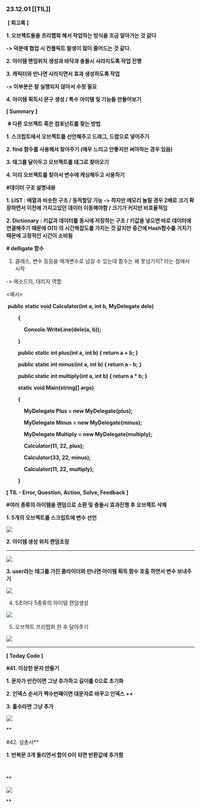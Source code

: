 ### 23.12.01 [[TIL]]

 **[ 회고록 ]**

**1. 오브젝트들을 프리펩화 해서 작업하는 방식을 조금 알아가는 것 같다**

**-> 덕분에 협업 시 컨플릭트 발생이 많이 줄어드는 것 같다.**

**2. 아이템 랜덤위치 생성과 바닥과 충돌시 사라지도록 작업 진행**

**3. 캐릭터와 만나면 사라지면서 효과 생성하도록 작업** 

**-> 이부분은 잘 실행되지 않아서 수정 필요**

**4. 아이템 획득시 문구 생성 / 특수 아이템 및 기능들 만들어보기**

  

****[ Summary ]****

 ****# 다른 오브젝트 혹은 컴포넌트를 찾는 방법****

****1. 스크립트에서 오브젝트를 선언해주고 드래그, 드랍으로 넣어주기****

****2. find 함수를 사용해서 찾아주기 (매우 느리고 안좋지만 써야하는 경우 있음)****

****3. 태그를 달아두고 오브젝트를 태그로 찾아오기****

****4. 미리 오브젝트를 찾아서 변수에 캐싱해두고 사용하기****

****#데이터 구조 설명내용**** 

**1. LIST : 배열과 비슷한 구조 / 동적할당 가능 -> 하지만 메모리 늘릴 경우 2배로 크기 확장하면서 이전에 가지고있던 데이터 이동해야함 / 크기가 커지만 비효율적임**

**2. Dictionary : 키값과 데이터를 동시에 저장하는 구조 / 키값을 넣으면 바로 데이터에 연결해주기 때문에 O(1) 의 시간복잡도를 가지는 것 같지만 중간에 Hash함수를 거치기 때문에 고정적인 시간이 소비됨**

**# delligate 함수** 

1. 클래스, 변수 등등을 매개변수로 넘길 수 있는데 함수는 왜 못넘기지? 라는 점에서 시작

-> 메소드의, 대리자 역할

<예시>

 **public static void Calculator(int a, int b, MyDelegate dele)**

        **{**

            **Console.WriteLine(dele(a, b));**

        **}**

        **public static int plus(int a, int b) { return a + b; }**

        **public static int minus(int a, int b) { return a - b; }**

        **public static int multiply(int a, int b) { return a * b; }**

        **static void Main(string[] args)**

        **{**

            **MyDelegate Plus = new MyDelegate(plus);**

            **MyDelegate Minus = new MyDelegate(minus);**

            **MyDelegate Multiply = new MyDelegate(multiply);**

            **Calculator(11, 22, plus);**

            **Calculator(33, 22, minus);**

            **Calculator(11, 22, multiply);**

        **}**

  

******[ TIL - Error, Question, Action, Solve, Feedback ]******

******#여러 종류의 아이템을 랜덤으로 소환 및 충돌시 효과진행 후 오브젝트 삭제******

******1. 5개의 오브젝트를 스크립트에 변수 선언******

****[![](https://blogger.googleusercontent.com/img/b/R29vZ2xl/AVvXsEgVK6g2tr9w35LaDboThY8OEm32fhn2dV0kv0N1UwZKin63yGhx9XZ5wCIO4e1rCduY727cPE_sZGirExCxzFI7FWwcYZwa_pS3Hh8GHkgvqBrLcl58zJUzxt6a1rGR14klhubAqpv-YvBJp8c3rAU4iqh9MTKC9Cau5SxDS5cCtVUlaTB3V1hp4zFE0nc1/s320/%EC%8A%A4%ED%81%AC%EB%A6%B0%EC%83%B7%202023-12-01%20175239.png)](https://www.blogger.com/blog/post/edit/3583706664799492072/6054259034393263350#)****

****2. 아이템 생성 위치 랜덤조정****

****  

[![](https://blogger.googleusercontent.com/img/b/R29vZ2xl/AVvXsEh7gflUXSt2_TLEPt0ESxxWB0AH2C5HlG61ekt5Wcm8p913SwRrPzuAQVWHSIVaPp8aZCoDiB3iUqUTU9144QoIZ9BgMZYzAgLJ4_4tWPCSO9a0WvIBu2tGRsvoLRWtsDSffHMpEbDFCaTLyn2mH7or7xIXN8mIbYX4rM798aV8e19vCAwANCHbV5aAhM-R/s320/%EC%8A%A4%ED%81%AC%EB%A6%B0%EC%83%B7%202023-12-01%20175243.png)](https://www.blogger.com/blog/post/edit/3583706664799492072/6054259034393263350#)

****3. user라는 태그를 가진 콜라이더와 만나면 아이템 획득 함수 호출 하면서 변수 보내주기****

  

[![](https://blogger.googleusercontent.com/img/b/R29vZ2xl/AVvXsEie8fXl8BRUXTxNoUsch9q6dlIbYUnR-phGC-mD8wll-I-KFHOWZ_PcRrT0I8zn5C8-ch_TUXho7TbfYePmaZ7k8RX64BigHtXT2fEjjqhT5rHypJtO3E19t55Zl3sx_CC7b6bopPixGY2d8Is7gzIXQLI3Ayi3gUK5W4Udtd6bG9OJPuMROVhZNsbEWuEE/s320/%EC%8A%A4%ED%81%AC%EB%A6%B0%EC%83%B7%202023-12-01%20175250.png)](https://www.blogger.com/blog/post/edit/3583706664799492072/6054259034393263350#)

4. 5초마다 5종류의 아이템 랜덤생성 

  

[![](https://blogger.googleusercontent.com/img/b/R29vZ2xl/AVvXsEjG6_QpEIMXa_DCf-xrUKi9Euyk9hqQ6GgM3VX3xo69YiyLo4pxD7je_MqTu74L00uuiIGu_ROiGQjQe-T6sE8u87QHKPCnqrjI9MhZeuWYEmNio9RlkUAakwebHhcAeZ5a5Rkq23e0q4-7KmS8fWVzaPnVnjNIubtr54nIvuu6y6eUdmGiwD8e4uLR6j01/s320/%EC%8A%A4%ED%81%AC%EB%A6%B0%EC%83%B7%202023-12-01%20175300.png)](https://www.blogger.com/blog/post/edit/3583706664799492072/6054259034393263350#)

  

  

5. 오브젝트 프리펩화 한 후 달아주기

  

[![](https://blogger.googleusercontent.com/img/b/R29vZ2xl/AVvXsEhIE2ukWQm-kzmNnGixUYCCyAxX1uwiOHUGMM3uHa41voD3OQvbhWMU8LLAU-cklgEup3TPQXzi9UtYMKKetbhoy0uSgrhbWIfHqHQ5OWeqkt6_2sPgH2krxLRJ8A3sL_quI1cfc8W_tPJRdJPaRwcFCi9LObpjKb1F_h-cPYDoRIOgpHZ5zFPrWA8OgpkL/s320/%EC%8A%A4%ED%81%AC%EB%A6%B0%EC%83%B7%202023-12-01%20175329.png)](https://www.blogger.com/blog/post/edit/3583706664799492072/6054259034393263350#)

  
****

****[ Today Code ]****

****#41. 이상한 문자 만들기****

****1. 문자가 빈칸이면 그냥 추가하고 길이를 0으로 초기화****

****2. 인덱스 순서가 짝수번째이면 대문자로 바꾸고 인덱스 ++****

****3. 홀수라면 그냥 추가****

[![](https://blogger.googleusercontent.com/img/b/R29vZ2xl/AVvXsEiXX_mah4cAcNIm6VTQfc4vEPVtnznKihiFibUIj0qkAr0Pw96ULhk4ftPxXp-eSQlDtrB9vIFwpvV1Zw5s5HdVhVnpHsTseFwgCxZq70oAtxPlcM7KZ54FtqceAOZAkGzJ_mDh-0VRo_7No4s0sB3IaTit309ZuvX6nyR_FqcUlI0tGiPxANybnEpiwJxp/s320/%EC%8A%A4%ED%81%AC%EB%A6%B0%EC%83%B7%202023-12-01%20100330.png)](https://www.blogger.com/blog/post/edit/3583706664799492072/6054259034393263350#)

**

#42. 삼총사**

**1. 반복문 3개 돌리면서 합이 0이 되면 반환값에 추가함**

**[  
](https://www.blogger.com/blog/post/edit/3583706664799492072/6054259034393263350#)**

**

[![](https://blogger.googleusercontent.com/img/b/R29vZ2xl/AVvXsEj2QfaoLJbBgcjxEJcjpJFTXZSwWq_CHRw1DOVbsU98g0YKy9qGkqGuKXfK04bkbOCbH4vWP3bExKRCsUI4O_yWWv4_Sna1XAvqbvkWATg-eVfPzL32IOxslX6smtAKCk5V44YDvwclfVahFYxPK2vdsrS1Wi-aaWUPS-waSVvQzTQJomAkucks1-WB3MaF/s320/%EC%8A%A4%ED%81%AC%EB%A6%B0%EC%83%B7%202023-12-01%20100325.png)](https://www.blogger.com/blog/post/edit/3583706664799492072/6054259034393263350#)

**